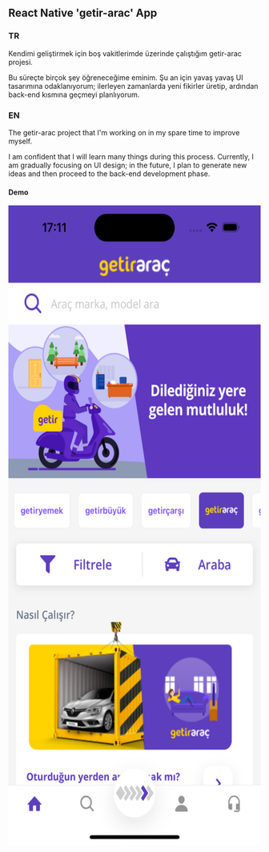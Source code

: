 ## React Native 'getir-arac' App


### TR

Kendimi geliştirmek için boş vakitlerimde üzerinde çalıştığım getir-arac projesi.

Bu süreçte birçok şey öğreneceğime eminim. Şu an için yavaş yavaş UI tasarımına odaklanıyorum; ilerleyen zamanlarda yeni fikirler üretip, ardından back-end kısmına geçmeyi planlıyorum.




### EN

The getir-arac project that I'm working on in my spare time to improve myself.

I am confident that I will learn many things during this process. Currently, I am gradually focusing on UI design; in the future, I plan to generate new ideas and then proceed to the back-end development phase.

#### Demo
<img src="home.png" alt="Demo" width="589px" height="1278px">